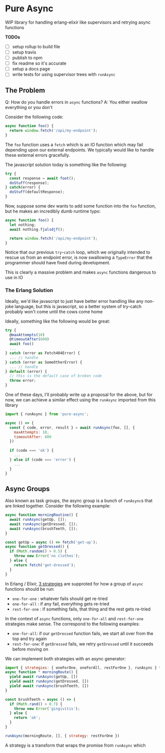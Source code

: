 # Pure Async

WIP library for handling erlang-elixir like supervisors and retrying async functions

**TODOs**
- [ ] setup rollup to build file
- [ ] setup travis
- [ ] publish to npm
- [ ] fix readme so it's accurate
- [ ] setup a docs page
- [ ] write tests for using supervisor trees with `runAsync`

## The Problem

Q: How do you handle errors in `async` functions?
A: You either swallow everything or you don't

Consider the following code:

```javascript
async function foo() {
  return window.fetch('/api/my-endpoint');
}
```

The `foo` function uses a `fetch` which is an IO function which may fail depending upon our external endpoints. We typically would like to handle these external errors gracefully.

The javascript solution today is something like the following:

```javascript
try {
  const response = await foot();
  doStuff(response);
} catch(error) {
  doStuff(defaultResponse);
}
```

Now, suppose some dev wants to add some function into the `foo` function, but he makes an incredibly dumb runtime typo:

```javascript
async function foo() {
  let nothing;
  await nothing.fjalsdjf();

  return window.fetch('/api/my-endpoint');
}
```

Notice that our previous `try`-`catch` loop, which we originally intended to rescue us from an endpoint error, is now swallowing a `TypeError` that the programmer should have fixed during development.

This is clearly a massive problem and makes `async` functions dangerous to use in IO

### The Erlang Solution
Ideally, we'd like javascript to just have better error handling like any non-joke language, but this is javascript, so a better system of try-catch probably won't come until the cows come home

Ideally, something like the following would be great:

```javascript
try {
  @maxAttempts(10)
  @timeoutAfter(600)
  await foo()
  ...
} catch (error as Fetch404Error) {
  ... // handle
} catch (error as SomeOtherError) {
  ... // handle
} default (error) {
  // this is the default case of broken code
  throw error;
}
```
One of these days, I'll probably write up a proposal for the above, but for now, we can achieve a similar effect using the `runAsync` imported from this library

```javascript
import { runAsync } from 'pure-async';

async () => {
  const { code, error, result } = await runAsync(foo, [], {
    maxAttempts: 10,
    timeoutAfter: 600
  })
  
  if (code === 'ok') {
    ...
  } else if (code === 'error') {
    ...
  }
}
```

## Async Groups

Also known as task groups, the async group is a bunch of `runAsync`s that are linked together. Consider the following example:

```javascript
async function morningRoutine() {
  await runAsync(getUp, []);
  await runAsync(getDressed, []);
  await runAsync(brushTeeth, []);
}

const getUp = async () => fetch('get-up');
async function getDressed() {
  if (Math.random() > 0.5) {
    throw new Error('no clothes');
  } else {
    return fetch('get-dressed');
  }
}
```

In Erlang / Elixir, [3 strategies](https://hexdocs.pm/elixir/master/Supervisor.html#module-strategies) are supproted for how a group of `async` functions should be run:

- `one-for-one` : whatever fails should get re-tried
- `one-for-all` : if any fail, everything gets re-tried
- `rest-for-one` : if something fails, that thing and the rest gets re-tried

In the context of `async` functions, only `one-for-all` and `rest-for-one` strategies make sense. The correspond to the following examples:

- `one-for-all`: if our `getDressed` function fails, we start all over from the top and try again
- `rest-for-one`: if `getDressed` fails, we retry `getDressed` until it succeeds before moving on

We can implement both strategies with an async generator:

```javascript
import { strategies: { oneForOne, oneForAll, restForOne }, runAsync } from 'pure-async';
async function * morningRoute() {
  yield await runAsync(getUp, [])
  yield await runAsync(getDressed, [])
  yield await runAsync(brushTeeth, [])
}

const brushTeeth = async () => {
  if (Math.rand() > 0.7) {
    throw new Error('gingivitis');
  } else {
    return 'ok';
  }
}

runAsync(morningRoute, [], { strategy: restForOne })
```

A strategy is a transform that wraps the promise from `runAsync` which